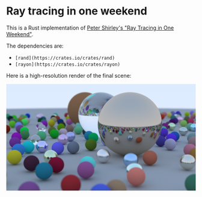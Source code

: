 # Ray tracing in one weekend

This is a Rust implementation of [Peter Shirley's "Ray Tracing in One Weekend"](https://raytracing.github.io/books/RayTracingInOneWeekend.html).

The dependencies are:
- `[rand](https://crates.io/crates/rand)`
- `[rayon](https://crates.io/crates/rayon)`

Here is a high-resolution render of the final scene:

![final scene](./renders/final-scene.png)